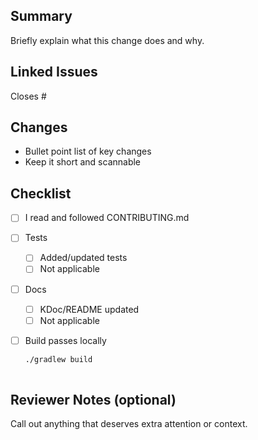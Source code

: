 ## Summary
Briefly explain what this change does and why.

## Linked Issues
Closes #<issue-number>

## Changes
- Bullet point list of key changes
- Keep it short and scannable


## Checklist
- [ ] I read and followed CONTRIBUTING.md

- [ ] Tests
  - [ ] Added/updated tests
  - [ ] Not applicable
- [ ] Docs
  - [ ] KDoc/README updated
  - [ ] Not applicable
- [ ] Build passes locally
  ```bash
  ./gradlew build
 

## Reviewer Notes (optional)
Call out anything that deserves extra attention or context.
